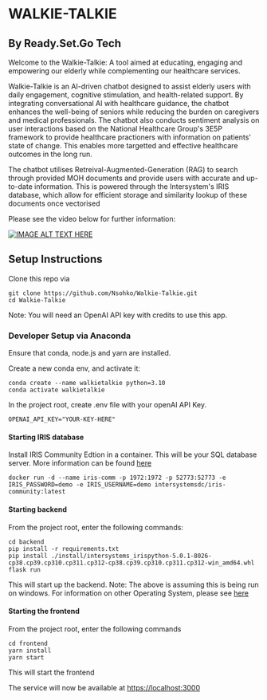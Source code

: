# WALKIE-TALKIE
## By Ready.Set.Go Tech

Welcome to the Walkie-Talkie: A tool aimed at educating, engaging and empowering our elderly while
complementing our healthcare services.

Walkie-Talkie is an AI-driven chatbot designed to assist elderly users with daily engagement, cognitive stimulation, and health-related support. By integrating conversational AI with healthcare guidance, 
the chatbot enhances the well-being of seniors while reducing the burden on caregivers and medical professionals.
The chatbot also conducts sentiment analysis on user interactions based on the National Healthcare Group's 3E5P framework to provide healthcare practioners with information on patients' state of change. This enables more targetted and effective healthcare outcomes in the long run.

The chatbot utilises Retreival-Augmented-Generation (RAG) to search through provided MOH documents and provide users with accurate and up-to-date information.
This is powered through the Intersystem's IRIS database, which allow for efficient storage and similarity lookup of these documents once vectorised

Please see the video below for further information:

[![IMAGE ALT TEXT HERE](https://img.youtube.com/vi/Gzx_ZwWr_OU/0.jpg)](https://www.youtube.com/watch?v=Gzx_ZwWr_OU)

## Setup Instructions
Clone this repo via
```
git clone https://github.com/Nsohko/Walkie-Talkie.git
cd Walkie-Talkie
```

Note: You will need an OpenAI API key with credits to use this app.

### Developer Setup via Anaconda
Ensure that conda, node.js and yarn are installed.

Create a new conda env, and activate it:
```
conda create --name walkietalkie python=3.10
conda activate walkietalkie
```

In the project root, create .env file with your openAI API Key.
```commandline
OPENAI_API_KEY="YOUR-KEY-HERE"
```

#### Starting IRIS database
Install IRIS Community Edtion in a container. This will be your SQL database server. More information can be found [here](https://github.com/intersystems-community/hackathon-2024/tree/main)
```
docker run -d --name iris-comm -p 1972:1972 -p 52773:52773 -e IRIS_PASSWORD=demo -e IRIS_USERNAME=demo intersystemsdc/iris-community:latest
```

#### Starting backend
From the project root, enter the following commands:
```
cd backend
pip install -r requirements.txt
pip install ./install/intersystems_irispython-5.0.1-8026-cp38.cp39.cp310.cp311.cp312-cp38.cp39.cp310.cp311.cp312-win_amd64.whl
flask run
```
This will start up the backend. Note: The above is assuming this is being run on windows. For information on other Operating System, please see [here](https://github.com/intersystems-community/hackathon-2024/tree/main)

#### Starting the frontend
From the project root, enter the following commands
```
cd frontend
yarn install
yarn start
```
This will start the frontend

The service will now be available at [https://localhost:3000](https://localhost:3000)


